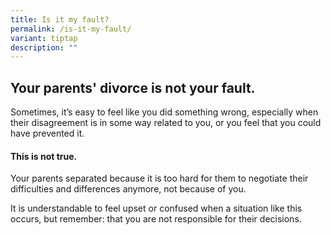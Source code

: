 ```yaml
---
title: Is it my fault?
permalink: /is-it-my-fault/
variant: tiptap
description: ""
---
```

<h2>Your parents' divorce is not your fault.</h2>
<p></p>
<p>Sometimes, it’s easy to feel like you did something wrong, especially
when their disagreement is in some way related to you, or you feel that
you could have prevented it.</p>
<h4>This is not true.</h4>
<p>Your parents separated because it is too hard for them to negotiate their
difficulties and differences anymore, not because of you.</p>
<p>It is understandable to feel upset or confused when a situation like this
occurs, but remember: that you are not responsible for their decisions.&nbsp;</p>
<p></p>
<p></p>
<p></p>
<p></p>